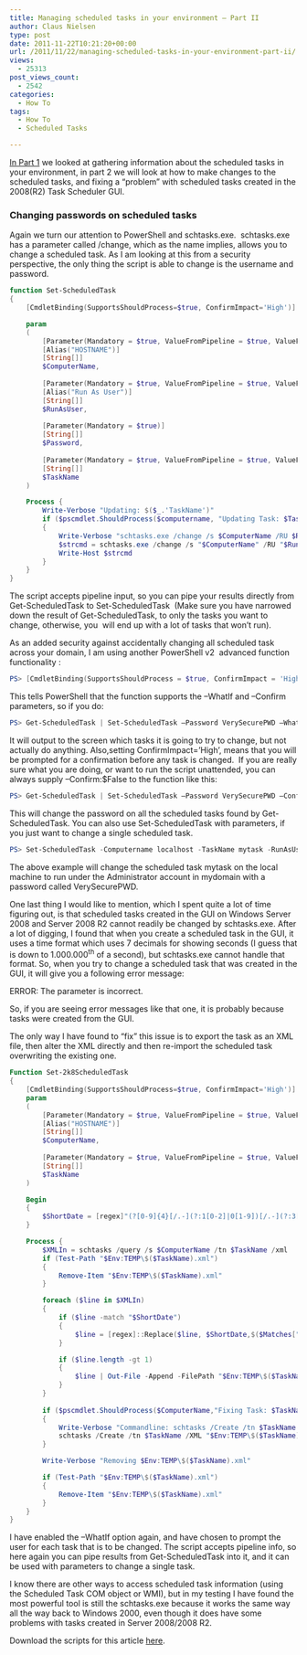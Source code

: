 ```yaml
---
title: Managing scheduled tasks in your environment – Part II
author: Claus Nielsen
type: post
date: 2011-11-22T10:21:20+00:00
url: /2011/11/22/managing-scheduled-tasks-in-your-environment-part-ii/
views:
  - 25313
post_views_count:
  - 2542
categories:
  - How To
tags:
  - How To
  - Scheduled Tasks

---
```

[In Part 1](/2011/11/21/managing-scheduled-tasks-in-your-environment-part-i/) we looked at gathering information about the scheduled tasks in your environment, in part 2 we will look at how to make changes to the scheduled tasks, and fixing a “problem” with scheduled tasks created in the 2008(R2) Task Scheduler GUI.

### Changing passwords on scheduled tasks

Again we turn our attention to PowerShell and schtasks.exe.  schtasks.exe has a parameter called /change, which as the name implies, allows you to change a scheduled task. As I am looking at this from a security perspective, the only thing the script is able to change is the username and password.

```powershell
function Set-ScheduledTask
{ 
    [CmdletBinding(SupportsShouldProcess=$true, ConfirmImpact='High')]

    param
    (
        [Parameter(Mandatory = $true, ValueFromPipeline = $true, ValueFromPipelineByPropertyName = $true)]
        [Alias("HOSTNAME")]
        [String[]]
        $ComputerName,
        
        [Parameter(Mandatory = $true, ValueFromPipeline = $true, ValueFromPipelineByPropertyName = $true)]
        [Alias("Run As User")]
        [String[]]
        $RunAsUser,
               
        [Parameter(Mandatory = $true)]
        [String[]]
        $Password,
        
        [Parameter(Mandatory = $true, ValueFromPipeline = $true, ValueFromPipelineByPropertyName = $true)]
        [String[]]
        $TaskName
    )            

    Process {
        Write-Verbose "Updating: $($_.'TaskName')"
        if ($pscmdlet.ShouldProcess($computername, "Updating Task: $TaskName "))
        {
            Write-Verbose "schtasks.exe /change /s $ComputerName /RU $RunAsUser /RP $Password /TN `"$TaskName`""
            $strcmd = schtasks.exe /change /s "$ComputerName" /RU "$RunAsUser" /RP "$Password" /TN "`"$TaskName`"" 2>&1
            Write-Host $strcmd
        }
    }
}
```

The script accepts pipeline input, so you can pipe your results directly from Get-ScheduledTask to Set-ScheduledTask  (Make sure you have narrowed down the result of Get-ScheduledTask, to only the tasks you want to change, otherwise, you  will end up with a lot of tasks that won’t run).

As an added security against accidentally changing all scheduled task across your domain, I am using another PowerShell v2  advanced function functionality :

```powershell
PS> [CmdletBinding(SupportsShouldProcess = $true, ConfirmImpact = 'High')]
```

This tells PowerShell that the function supports the –WhatIf and –Confirm parameters, so if you do:

```powershell
PS> Get-ScheduledTask | Set-ScheduledTask –Password VerySecurePWD –WhatIf
```

It will output to the screen which tasks it is going to try to change, but not actually do anything. Also,setting ConfirmImpact=&#8217;High&#8217;, means that you will be prompted for a confirmation before any task is changed.  If you are really sure what you are doing, or want to run the script unattended, you can always supply –Confirm:$False to the function like this:

```powershell
PS> Get-ScheduledTask | Set-ScheduledTask –Password VerySecurePWD –Confirm:$false
```

This will change the password on all the scheduled tasks found by Get-ScheduledTask. You can also use Set-ScheduledTask with parameters, if you just want to change a single scheduled task.

```powershell
PS> Set-ScheduledTask -Computername localhost -TaskName mytask -RunAsUser mydomain\Administrator -Password VerySecurePWD
```


The above example will change the scheduled task mytask on the local machine to run under the Administrator account in mydomain with a password called VerySecurePWD.

One last thing I would like to mention, which I spent quite a lot of time figuring out, is that scheduled tasks created in the GUI on Windows Server 2008 and Server 2008 R2 cannot readily be changed by schtasks.exe. After a lot of digging, I found that when you create a scheduled task in the GUI, it uses a time format which uses 7 decimals for showing seconds (I guess that is down to 1.000.000<sup>th</sup> of a second), but schtasks.exe cannot handle that format. So, when you try to change a scheduled task that was created in the GUI, it will give you a following error message:

ERROR: The parameter is incorrect.

So, if you are seeing error messages like that one, it is probably because tasks were created from the GUI.

The only way I have found to “fix” this issue is to export the task as an XML file, then alter the XML directly and then re-import the scheduled task overwriting the existing one.

```powershell
Function Set-2k8ScheduledTask
{
    [CmdletBinding(SupportsShouldProcess=$true, ConfirmImpact='High')]            
    param
    (
        [Parameter(Mandatory = $true, ValueFromPipeline = $true, ValueFromPipelineByPropertyName = $true)]
        [Alias("HOSTNAME")]
        [String[]]
        $ComputerName,
        
        [Parameter(Mandatory = $true, ValueFromPipeline = $true, ValueFromPipelineByPropertyName = $true)]
        [String[]]
        $TaskName
    )            

    Begin
    {
        $ShortDate = [regex]"(?[0-9]{4}[/.-](?:1[0-2]|0[1-9])[/.-](?:3[01]|[12][0-9]|0[1-9])T(?:2[0-3]|[01][0-9])[:.][0-5][0-9][:.][0-5][0-9])(?\.\d*)"
    }           

    Process {
        $XMLIn = schtasks /query /s $ComputerName /tn $TaskName /xml
        if (Test-Path "$Env:TEMP\$($TaskName).xml")
        {
            Remove-Item "$Env:TEMP\$($TaskName).xml"
        }            

        foreach ($line in $XMLIn)
        {
            if ($line -match "$ShortDate")
            {
                $line = [regex]::Replace($line, $ShortDate,$($Matches["Shortdate"]))
            }

            if ($line.length -gt 1)
            {
                $line | Out-File -Append -FilePath "$Env:TEMP\$($TaskName).xml"
            }
        }
        
        if ($pscmdlet.ShouldProcess($ComputerName,"Fixing Task: $TaskName "))
        {
            Write-Verbose "Commandline: schtasks /Create /tn $TaskName /XML $Env:TEMP\$($TaskName).xml /f"
            schtasks /Create /tn $TaskName /XML "$Env:TEMP\$($TaskName).xml" /f
        }           

        Write-Verbose "Removing $Env:TEMP\$($TaskName).xml"           

        if (Test-Path "$Env:TEMP\$($TaskName).xml")
        {
            Remove-Item "$Env:TEMP\$($TaskName).xml"
        }
    }
}
```

I have enabled the –WhatIf option again, and have chosen to prompt the user for each task that is to be changed. The script accepts pipeline info, so here again you can pipe results from Get-ScheduledTask into it, and it can be used with parameters to change a single task.

I know there are other ways to access scheduled task information (using the Scheduled Task COM object or WMI), but in my testing I have found the most powerful tool is still the schtasks.exe because it works the same way all the way back to Windows 2000, even though it does have some problems with tasks created in Server 2008/2008 R2.

Download the scripts for this article [here](/downloads/ManagingScheduledTasksInYourEnvironment.zip).
